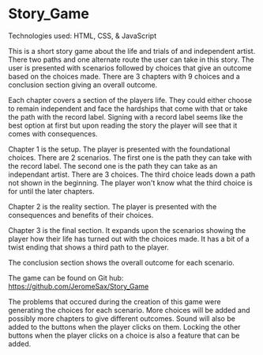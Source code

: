 # Story_Game
Technologies used: HTML, CSS, & JavaScript

This is a short story game about the life and trials of and independent artist. There two paths and one alternate route the user can take in this story. The user is presented with scenarios followed by choices that give an outcome based on the choices made. There are 3 chapters with 9 choices and a conclusion section giving an overall outcome. 

Each chapter covers a section of the players life. They could either choose to remain independent and face the hardships that come with that or take the path with the record label. Signing with a record label seems like the best option at first but upon reading the story the player will see that it comes with consequences.

Chapter 1 is the setup. The player is presented with the foundational choices. There are 2 scenarios. The first one is the path they can take with the record label. The second one is the path they can take as an independant artist. There are 3 choices. The third choice leads down a path not shown in the beginning. The player won't know what the third choice is for until the later chapters.

Chapter 2 is the reality section. The player is presented with the consequences and benefits of their choices.

Chapter 3 is the final section. It expands upon the scenarios showing the player how their life has turned out with the choices made. It has a bit of a twist ending that shows a third path to the player.

The conclusion section shows the overall outcome for each scenario.

The game can be found on Git hub: https://github.com/JeromeSax/Story_Game

The problems that occured during the creation of this game were generating the choices for each scenario. More choices will be added and possibly more chapters to give different outcomes. Sound will also be added to the buttons when the player clicks on them. Locking the other buttons when the player clicks on a choice is also a feature that can be added.
